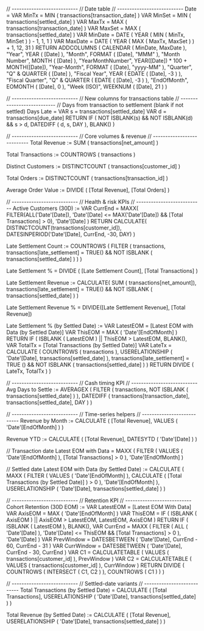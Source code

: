 // ---------------------------
// Date table
// ---------------------------
Date =
VAR MinTx  = MIN ( transactions[transaction_date] )
VAR MinSet = MIN ( transactions[settled_date] )
VAR MaxTx  = MAX ( transactions[transaction_date] )
VAR MaxSet = MAX ( transactions[settled_date] )
VAR MinDate = DATE ( YEAR ( MIN ( MinTx, MinSet ) ) - 1, 1, 1 )
VAR MaxDate = DATE ( YEAR ( MAX ( MaxTx, MaxSet ) ) + 1, 12, 31 )
RETURN
ADDCOLUMNS (
    CALENDAR ( MinDate, MaxDate ),
    "Year", YEAR ( [Date] ),
    "Month", FORMAT ( [Date], "MMM" ),
    "Month Number", MONTH ( [Date] ),
    "YearMonthNumber", YEAR([Date]) * 100 + MONTH([Date]),
    "Year-Month", FORMAT ( [Date], "yyyy-MM" ),
    "Quarter", "Q" & QUARTER ( [Date] ),
    "Fiscal Year", YEAR ( EDATE ( [Date], -3 ) ),
    "Fiscal Quarter", "Q" & QUARTER ( EDATE ( [Date], -3 ) ),
    "EndOfMonth", EOMONTH ( [Date], 0 ),
    "Week (ISO)", WEEKNUM ( [Date], 21 )
)


// ---------------------------
// New columns for transactions table
// ---------------------------
// Days from transaction to settlement (blank if not settled)
Days Late =
VAR s = transactions[settled_date]
VAR d = transactions[due_date]
RETURN
IF (
    NOT ISBLANK(s) && NOT ISBLANK(d) && s > d,
    DATEDIFF ( d, s, DAY ),
    BLANK()
)


// ---------------------------
// Core volumes & revenue
// ---------------------------
Total Revenue :=
SUM ( transactions[net_amount] )

Total Transactions :=
COUNTROWS ( transactions )

Distinct Customers :=
DISTINCTCOUNT ( transactions[customer_id] )

Total Orders :=
DISTINCTCOUNT ( transactions[transaction_id] )

Average Order Value :=
DIVIDE ( [Total Revenue], [Total Orders] )


// ---------------------------
// Health & risk KPIs
// ---------------------------
Active Customers (30D) :=
VAR CurrEnd =
    MAXX(
        FILTER(ALL('Date'[Date]), 'Date'[Date] <= MAX('Date'[Date]) && [Total Transactions] > 0),
        'Date'[Date]
    )
RETURN
CALCULATE(
    DISTINCTCOUNT(transactions[customer_id]),
    DATESINPERIOD('Date'[Date], CurrEnd, -30, DAY)
)

Late Settlement Count :=
COUNTROWS ( FILTER ( transactions, transactions[late_settlement] = TRUE() && NOT ISBLANK ( transactions[settled_date] ) ) )

Late Settlement % = 
DIVIDE ( [Late Settlement Count], [Total Transactions] )

Late Settlement Revenue := 
CALCULATE( SUM ( transactions[net_amount]), transactions[late_settlement] = TRUE() && NOT ISBLANK ( transactions[settled_date] ) )

Late Settlement Revenue % = DIVIDE([Late Settlement Revenue], [Total Revenue])

Late Settlement % (by Settled Date) :=
    VAR LatestEOM = [Latest EOM with Data (by Settled Date)]
    VAR ThisEOM = MAX ( 'Date'[EndOfMonth] )
    RETURN
    IF (
        ISBLANK ( LatestEOM ) || ThisEOM > LatestEOM,
        BLANK(),
        VAR TotalTx =
            [Total Transactions (by Settled Date)]
        VAR LateTx =
            CALCULATE (
                COUNTROWS ( transactions ),
                USERELATIONSHIP ( 'Date'[Date], transactions[settled_date] ),
                transactions[late_settlement] = TRUE ()
                    && NOT ISBLANK ( transactions[settled_date] )
            )
        RETURN DIVIDE ( LateTx, TotalTx )
    )


// ---------------------------
// Cash timing KPI
// ---------------------------
Avg Days to Settle :=
AVERAGEX (
    FILTER ( transactions, NOT ISBLANK ( transactions[settled_date] ) ),
    DATEDIFF ( transactions[transaction_date], transactions[settled_date], DAY )
)


// ---------------------------
// Time-series helpers
// ---------------------------
Revenue by Month :=
CALCULATE ( [Total Revenue], VALUES ( 'Date'[EndOfMonth] ) )

Revenue YTD :=
CALCULATE ( [Total Revenue], DATESYTD ( 'Date'[Date] ) )

// Transaction date
Latest EOM with Data = 
    MAXX (
        FILTER ( VALUES ( 'Date'[EndOfMonth] ), [Total Transactions] > 0 ),
        'Date'[EndOfMonth]
    )

// Settled date
Latest EOM with Data (by Settled Date) :=
CALCULATE (
    MAXX (
        FILTER (
            VALUES ( 'Date'[EndOfMonth] ),
            CALCULATE ( [Total Transactions (by Settled Date)] ) > 0
        ),
        'Date'[EndOfMonth]
    ),
    USERELATIONSHIP ( 'Date'[Date], transactions[settled_date] )
)


// ---------------------------
// Retention KPI
// ---------------------------
Cohort Retention (30D EOM) :=
    VAR LatestEOM = [Latest EOM With Data]
    VAR AxisEOM = MAX ( 'Date'[EndOfMonth] )
    VAR ThisEOM =
        IF ( ISBLANK ( AxisEOM ) || AxisEOM > LatestEOM, LatestEOM, AxisEOM )
    RETURN
    IF (
        ISBLANK ( LatestEOM ),
        BLANK(),
        VAR CurrEnd =
            MAXX (
                FILTER (
                    ALL ( 'Date'[Date] ),
                    'Date'[Date] <= ThisEOM && [Total Transactions] > 0
                ),
                'Date'[Date]
            )
        VAR PrevWindow = DATESBETWEEN ( 'Date'[Date], CurrEnd - 60, CurrEnd - 31 )
        VAR CurrWindow = DATESBETWEEN ( 'Date'[Date], CurrEnd - 30, CurrEnd )
        VAR C1 = CALCULATETABLE ( VALUES ( transactions[customer_id] ), PrevWindow )
        VAR C2 = CALCULATETABLE ( VALUES ( transactions[customer_id] ), CurrWindow )
        RETURN DIVIDE ( COUNTROWS ( INTERSECT ( C1, C2 ) ), COUNTROWS ( C1 ) )
    )


// ---------------------------
// Settled-date variants
// ---------------------------
Total Transactions (by Settled Date) = 
CALCULATE ( [Total Transactions],
    USERELATIONSHIP ( 'Date'[Date], transactions[settled_date] )
)

Total Revenue (by Settled Date) :=
CALCULATE ( [Total Revenue],
    USERELATIONSHIP ( 'Date'[Date], transactions[settled_date] )
)
